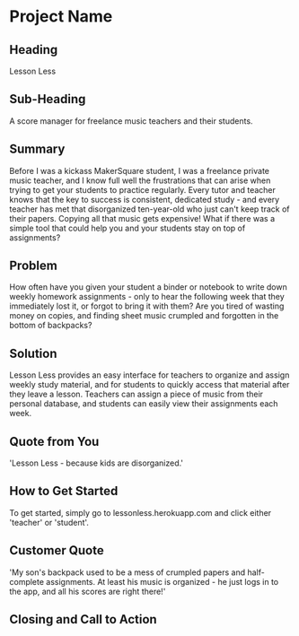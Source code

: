 # Project Name #

<!--
> This material was originally posted [here](http://www.quora.com/What-is-Amazons-approach-to-product-development-and-product-management). It is reproduced here for posterities sake.

There is an approach called "working backwards" that is widely used at Amazon. They work backwards from the customer, rather than starting with an idea for a product and trying to bolt customers onto it. While working backwards can be applied to any specific product decision, using this approach is especially important when developing new products or features.

For new initiatives a product manager typically starts by writing an internal press release announcing the finished product. The target audience for the press release is the new/updated product's customers, which can be retail customers or internal users of a tool or technology. Internal press releases are centered around the customer problem, how current solutions (internal or external) fail, and how the new product will blow away existing solutions.

If the benefits listed don't sound very interesting or exciting to customers, then perhaps they're not (and shouldn't be built). Instead, the product manager should keep iterating on the press release until they've come up with benefits that actually sound like benefits. Iterating on a press release is a lot less expensive than iterating on the product itself (and quicker!).

If the press release is more than a page and a half, it is probably too long. Keep it simple. 3-4 sentences for most paragraphs. Cut out the fat. Don't make it into a spec. You can accompany the press release with a FAQ that answers all of the other business or execution questions so the press release can stay focused on what the customer gets. My rule of thumb is that if the press release is hard to write, then the product is probably going to suck. Keep working at it until the outline for each paragraph flows.

Oh, and I also like to write press-releases in what I call "Oprah-speak" for mainstream consumer products. Imagine you're sitting on Oprah's couch and have just explained the product to her, and then you listen as she explains it to her audience. That's "Oprah-speak", not "Geek-speak".

Once the project moves into development, the press release can be used as a touchstone; a guiding light. The product team can ask themselves, "Are we building what is in the press release?" If they find they're spending time building things that aren't in the press release (overbuilding), they need to ask themselves why. This keeps product development focused on achieving the customer benefits and not building extraneous stuff that takes longer to build, takes resources to maintain, and doesn't provide real customer benefit (at least not enough to warrant inclusion in the press release).
 -->

## Heading ##
  Lesson Less

## Sub-Heading ##
  A score manager for freelance music teachers and their students.

## Summary ##
  Before I was a kickass MakerSquare student, I was a freelance private music teacher,
  and I know full well the frustrations that can arise when trying to get your students
  to practice regularly. Every tutor and teacher knows that the key to success is consistent,
  dedicated study - and every teacher has met that disorganized ten-year-old who
  just can't keep track of their papers. Copying all that music gets expensive! What if
  there was a simple tool that could help you and your students stay on top of assignments?

## Problem ##
  How often have you given your student a binder or notebook to write down weekly
  homework assignments - only to hear the following week that they immediately
  lost it, or forgot to bring it with them? Are you tired of wasting money on copies,
  and finding sheet music crumpled and forgotten in the bottom of backpacks?

## Solution ##
  Lesson Less provides an easy interface for teachers to organize and assign
  weekly study material, and for students to quickly access that material after they
  leave a lesson. Teachers can assign a piece of music from their personal database,
  and students can easily view their assignments each week.

## Quote from You ##
  'Lesson Less - because kids are disorganized.'

## How to Get Started ##
  To get started, simply go to lessonless.herokuapp.com and click either 'teacher'
  or 'student'.

## Customer Quote ##
  'My son's backpack used to be a mess of crumpled papers and half-complete assignments.
  At least his music is organized - he just logs in to the app, and all his scores
  are right there!'

## Closing and Call to Action ##
